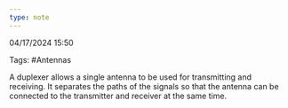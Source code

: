 ```yaml
---
type: note
---
```

04/17/2024 15:50

Tags: #Antennas 

A duplexer allows a single antenna to be used for transmitting and receiving. It separates the paths of the signals so that the antenna can be connected to the transmitter and receiver at the same time. 
